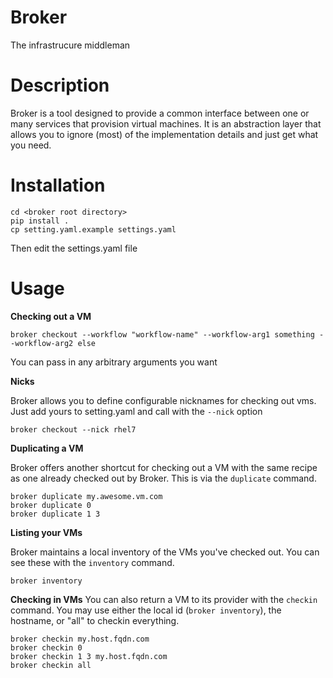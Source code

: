 # Broker
The infrastrucure middleman

# Description
Broker is a tool designed to provide a common interface between one or many services that provision virtual machines. It is an abstraction layer that allows you to ignore (most) of the implementation details and just get what you need.

# Installation
```
cd <broker root directory>
pip install .
cp setting.yaml.example settings.yaml
```
Then edit the settings.yaml file

# Usage
**Checking out a VM**
```
broker checkout --workflow "workflow-name" --workflow-arg1 something --workflow-arg2 else
```
You can pass in any arbitrary arguments you want

**Nicks**

Broker allows you to define configurable nicknames for checking out vms. Just add yours to setting.yaml and call with the ```--nick``` option
```
broker checkout --nick rhel7
```

**Duplicating a VM**

Broker offers another shortcut for checking out a VM with the same recipe as one already checked out by Broker. This is via the ```duplicate``` command.
```
broker duplicate my.awesome.vm.com
broker duplicate 0
broker duplicate 1 3
```

**Listing your VMs**

Broker maintains a local inventory of the VMs you've checked out. You can see these with the ```inventory``` command.
```
broker inventory
```

**Checking in VMs**
You can also return a VM to its provider with the ```checkin``` command.
You may use either the local id (```broker inventory```), the hostname, or "all" to checkin everything.
```
broker checkin my.host.fqdn.com
broker checkin 0
broker checkin 1 3 my.host.fqdn.com
broker checkin all
```
